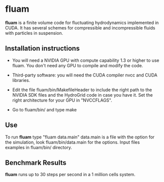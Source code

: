 # **fluam** #
**fluam** is a finite volume code for fluctuating hydrodynamics implemented in CUDA. It has several schemes for compressible and incompressible fluids with particles in suspension.

## Installation instructions ##
  * You will need a NVIDIA GPU with compute capability 1.3 or higher to use fluam. You don't need any GPU to compile and modify the code.

  * Third-party software: you will need the CUDA compiler nvcc and CUDA libraries.

  * Edit the file fluam/bin/MakefileHeader to include the right path to the NVIDIA SDK files and the HydroGrid code in case you have it. Set the right architecture for your GPU in "NVCCFLAGS".

  * Go to fluam/bin/ and type make

## Use ##
To run **fluam** type "fluam data.main"
data.main is a file with the option for the simulation, look fluam/bin/data.main for the options. Input files examples in fluam/bin/ directory.

## Benchmark Results ##
**fluam** runs up to 30 steps per second in a 1 million cells system.
